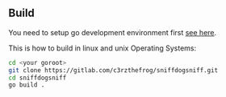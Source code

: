 ## Build

You need to setup go development environment first [see here](https://go.dev/doc/install).

This is how to build in linux and unix Operating Systems:

```bash
cd <your goroot>
git clone https://gitlab.com/c3rzthefrog/sniffdogsniff.git
cd sniffdogsniff
go build .
```